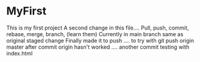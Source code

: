 # MyFirst
This is my first project
A second change in this file....
Pull, push, commit, rebase, merge, branch, (learn them)
Currently in main branch same as original
staged change
Finally made it to push ....
to try with git push origin master after commit
origin hasn't worked .... another commit
testing with index.html
